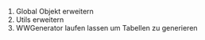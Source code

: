 1. Global Objekt erweitern
2. Utils erweitern
3. WWGenerator laufen lassen um Tabellen zu generieren